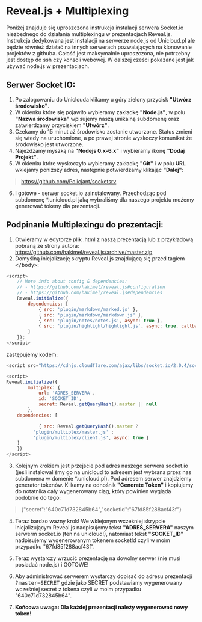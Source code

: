 # Reveal.js + Multiplexing

Poniżej znajduje się uproszczona instrukcja instalacji serwera Socket.io niezbędnego do działania multiplexingu w prezentacjach Reveal.js.
Instrukcja dedykowana jest instalacji na serwerze node.js od Unicloud.pl ale będzie również działać na innych serwerach pozwalających na klonowanie projektów z githuba.
Całość jest maksymalnie uproszczona, nie potrzebny jest dostęp do ssh czy konsoli webowej. W dalszej cześci pokazane jest jak używać node.js w prezentacjach.


## Serwer Socket IO:
1. Po zalogowaniu do Uniclouda klikamy u góry zielony przycisk <b>"Utwórz środowisko"</b>.
2. W okienku które się pojawiło wybieramy zakładkę <b>"Node.js"</b>, w polu <b>"Nazwa środowiska"</b> wpisujemy naszą unikalną subdomenę oraz zatwierdzamy przyciskiem <b>"Utwórz"</b>.
3. Czekamy do 15 minut aż środowisko zostanie utworzone. Status zmieni się wtedy na uruchomione, a po prawej stronie wyskoczy komunikat że środowisko jest utworzone.
4. Najeżdzamy myszką na <b>"Nodejs 0.x-6.x"</b> i wybieramy ikonę <b>"Dodaj Projekt"</b>.
5. W okienku które wyskoczyło wybieramy zakładkę <b>"Git"</b> i w polu <b>URL</b> wklejamy poniższy adres, następnie potwierdzamy klikając <b>"Dalej"</b>:
> https://github.com/Policjant/socketsrv

6. I gotowe - serwer socket.io zainstalowany. Przechodząc pod subdomenę *.unicloud.pl jaką wybraliśmy dla naszego projektu możemy generować tokeny dla prezentacji.


## Podpinanie Multiplexingu do prezentacji:
1. Otwieramy w edytorze plik .html z naszą prezentacją lub z przykładową pobraną ze strony autora: https://github.com/hakimel/reveal.js/archive/master.zip
2. Domyślną inicjalizację skryptu Reveal.js znajdującą się przed tagiem <tt>&lt;/body&gt;</tt>:
```javascript
<script>
	// More info about config & dependencies:
	// - https://github.com/hakimel/reveal.js#configuration
	// - https://github.com/hakimel/reveal.js#dependencies
	Reveal.initialize({
		dependencies: [
			{ src: 'plugin/markdown/marked.js' },
			{ src: 'plugin/markdown/markdown.js' },
			{ src: 'plugin/notes/notes.js', async: true },
			{ src: 'plugin/highlight/highlight.js', async: true, callback: function() { hljs.initHighlightingOnLoad(); } }
		]
	});
</script>
```

zastępujemy kodem:
```javascript
<script src="https://cdnjs.cloudflare.com/ajax/libs/socket.io/2.0.4/socket.io.slim.js" integrity="sha256-jniDwC1PC9OmGoyPxA9VpGvgwDYyxsMqu5Q4OrF5wNY=" crossorigin="anonymous"></script>

<script>
Reveal.initialize({
		multiplex: {
			url: 'ADRES_SERVERA',
			id: 'SOCKET_ID',
			secret: Reveal.getQueryHash().master || null
		},
	dependencies: [

			{ src: Reveal.getQueryHash().master ?
		  'plugin/multiplex/master.js' :
		  'plugin/multiplex/client.js', async: true }
	]
	})
</script>
```

3. Kolejnym krokiem jest przejście pod adres naszego serwera socket.io (jeśli instalowaliśmy go na unicloud to adresem jest wybrana przez nas subdomena w domenie *.unicloud.pl). 
Pod adresem serwer znajdziemy generator tokenów. Klikamy na odnośnik <b>"Generate Token"</b> i kopiujemy do notatnika cały wygenerowany ciąg, który powinien wygląda podobnie do tego:
> {"secret":"640c71d732845b64","socketId":"67fd85f288acf43f"}

4. Teraz bardzo ważny krok! We wklejonym wcześniej skrypcie inicjalizującym Reveal.js nadpisujemy tekst <b>"ADRES_SERVERA"</b> naszym serwerm socket.io (ten na unicloud!),
natomiast tekst <b>"SOCKET_ID"</b> nadpisujemy wygenerowanym tokenem socketId czyli w moim przypadku "67fd85f288acf43f".

5. Teraz wystarczy wrzucić prezentację na dowolny serwer (nie musi posiadać node.js) i GOTOWE!

7. Aby administrować serwerem wystarczy dopisać do adresu prezentacji <tt>?master=SECRET</tt> gdzie jako SECRET podstawiamy wygenerowany wcześniej secret z tokena czyli w moim przypadku "640c71d732845b64".

8. **Końcowa uwaga: Dla każdej prezentacji należy wygenerować nowy token!**
